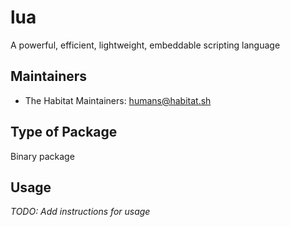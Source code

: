 # lua

A powerful, efficient, lightweight, embeddable scripting language

## Maintainers

* The Habitat Maintainers: <humans@habitat.sh>

## Type of Package

Binary package

## Usage

*TODO: Add instructions for usage*
